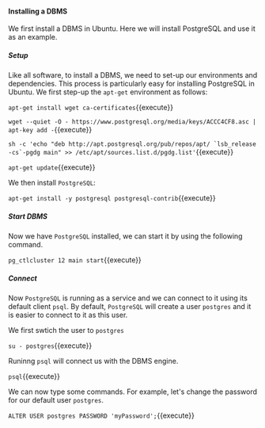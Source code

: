 
#### Installing a DBMS

We first install a DBMS in Ubuntu. Here we will install PostgreSQL 
and use it as an example.

##### Setup

Like all software, to install a DBMS, we need to set-up 
our environments and dependencies. This process is
particularly easy for installing PostgreSQL
in Ubuntu. We first step-up the `apt-get`
environment as follows:

`apt-get install wget ca-certificates`{{execute}}

`wget --quiet -O - https://www.postgresql.org/media/keys/ACCC4CF8.asc | apt-key add -`{{execute}}

``sh -c 'echo "deb http://apt.postgresql.org/pub/repos/apt/ `lsb_release -cs`-pgdg main" >> /etc/apt/sources.list.d/pgdg.list'``{{execute}}

``apt-get update``{{execute}}

We then install `PostgreSQL`:

``apt-get install -y postgresql postgresql-contrib``{{execute}}

##### Start DBMS

Now we have `PostgreSQL` installed, we can start it 
by using the following command.

``pg_ctlcluster 12 main start``{{execute}}

##### Connect 

Now `PostgreSQL` is running as a service and we can
connect to it using its default client `psql`. By default,
`PostgreSQL` will create a user `postgres` and it is
easier to connect to it as this user.

We first swtich the user to `postgres`

``su - postgres``{{execute}}

Runinng `psql` will connect us with the DBMS engine.

``psql``{{execute}}

We can now type some commands. For example, let's change
the password for our default user `postgres`.

``ALTER USER postgres PASSWORD 'myPassword';``{{execute}}